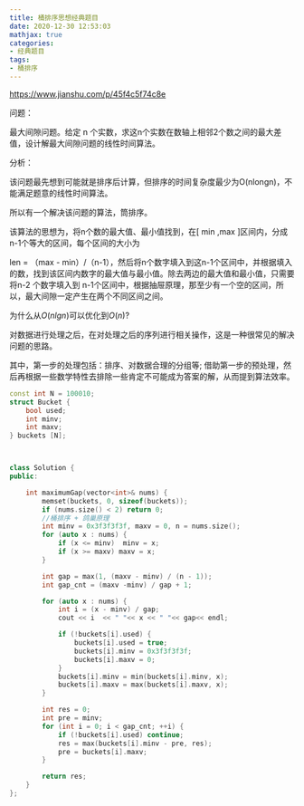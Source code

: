 ```yaml
---
title: 桶排序思想经典题目
date: 2020-12-30 12:53:03
mathjax: true
categories:
- 经典题目
tags: 
- 桶排序
---
```


https://www.jianshu.com/p/45f4c5f74c8e

问题：

最大间隙问题。给定 n 个实数，求这n个实数在数轴上相邻2个数之间的最大差值，设计解最大间隙问题的线性时间算法。

分析：

该问题最先想到可能就是排序后计算，但排序的时间复杂度最少为O(nlongn)，不能满足题意的线性时间算法。

所以有一个解决该问题的算法，筒排序。

该算法的思想为，将n个数的最大值、最小值找到，在[ min ,max ]区间内，分成n-1个等大的区间，每个区间的大小为

len = （max - min）/（n-1），然后将n个数字填入到这n-1个区间中，并根据填入的数，找到该区间内数字的最大值与最小值。除去两边的最大值和最小值，只需要将n-2 个数字填入到 n-1个区间中，根据抽屉原理，那至少有一个空的区间，所以，最大间隙一定产生在两个不同区间之间。

为什么从$O(nlgn)$可以优化到$O(n)$?

对数据进行处理之后，在对处理之后的序列进行相关操作，这是一种很常见的解决问题的思路。

其中，第一步的处理包括：排序、对数据合理的分组等; 借助第一步的预处理，然后再根据一些数学特性去排除一些肯定不可能成为答案的解，从而提到算法效率。

```cpp
const int N = 100010;
struct Bucket {
    bool used;
    int minv;
    int maxv;
} buckets [N];



class Solution {
public:

    int maximumGap(vector<int>& nums) {
        memset(buckets, 0, sizeof(buckets));
        if (nums.size() < 2) return 0;
        //桶排序 + 鸽巢原理
        int minv = 0x3f3f3f3f, maxv = 0, n = nums.size();
        for (auto x : nums) {
            if (x <= minv)  minv = x;
            if (x >= maxv) maxv = x;
        }

        int gap = max(1, (maxv - minv) / (n - 1));
        int gap_cnt = (maxv -minv) / gap + 1;

        for (auto x : nums) {
            int i = (x - minv) / gap;
            cout << i  << " "<< x << " "<< gap<< endl;

            if (!buckets[i].used) {
                buckets[i].used = true;
                buckets[i].minv = 0x3f3f3f3f;
                buckets[i].maxv = 0;
            }
            buckets[i].minv = min(buckets[i].minv, x);
            buckets[i].maxv = max(buckets[i].maxv, x);
        }  

        int res = 0;
        int pre = minv;
        for (int i = 0; i < gap_cnt; ++i) {
            if (!buckets[i].used) continue;
            res = max(buckets[i].minv - pre, res);
            pre = buckets[i].maxv;
        }

        return res;
    }
};
```
